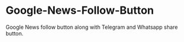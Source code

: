 # Google-News-Follow-Button
Google News follow button along with Telegram and Whatsapp share button. 
